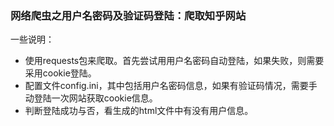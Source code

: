 ### 网络爬虫之用户名密码及验证码登陆：爬取知乎网站 

一些说明：  
* 使用requests包来爬取。首先尝试用用户名密码自动登陆，如果失败，则需要采用cookie登陆。  
* 配置文件config.ini，其中包括用户名密码信息，如果有验证码情况，需要手动登陆一次网站获取cookie信息。  
* 判断登陆成功与否，看生成的html文件中有没有用户信息。
